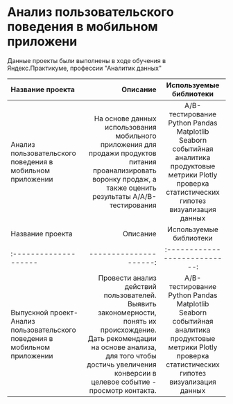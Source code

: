 # Анализ пользовательского поведения в мобильном приложени
Данные проекты были выполнены в ходе обучения в Яндекс.Практикуме, профессии "Аналитик данных"   
  
  
  | Название проекта  | Описание | Используемые библиотеки |
| :-------------------- | ---------------------: |:---------------------------:|
| Анализ пользовательского поведения в мобильном приложении | На основе данных использования мобильного приложения для продажи продуктов питания проанализировать воронку продаж, а также оценить результаты A/A/B-тестирования  | A/B-тестирование Python Pandas Matplotlib Seaborn событийная аналитика продуктовые метрики Plotly проверка статистических гипотез визуализация данных|
| Название проекта  | Описание | Используемые библиотеки |
| :-------------------- | ---------------------: |:---------------------------:|
| Выпускной проект-Анализ пользовательского поведения в мобильном приложении | Провести анализ действий пользователей. Выявить закономерности, понять их происхождение. Дать рекомендации на основе анализа, для того чтобы достичь увеличения конверсии в целевое событие - просмотр контакта.    | A/B-тестирование Python Pandas Matplotlib Seaborn событийная аналитика продуктовые метрики Plotly проверка статистических гипотез визуализация данных|	
  
  
  
